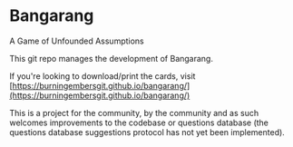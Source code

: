 # Bangarang
A Game of Unfounded Assumptions

This git repo manages the development of Bangarang.

If you're looking to download/print the cards, visit [https://burningembersgit.github.io/bangarang/](https://burningembersgit.github.io/bangarang/)

This is a project for the community, by the community and as such welcomes improvements to the codebase or questions database (the questions database suggestions protocol has not yet been implemented).
